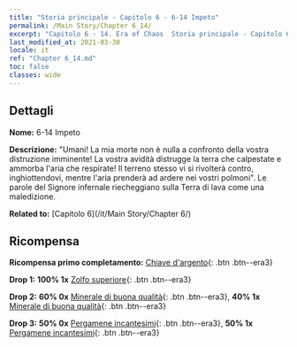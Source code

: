 ```yaml
---
title: "Storia principale - Capitolo 6 - 6-14 Impeto"
permalink: /Main Story/Chapter 6_14/
excerpt: "Capitolo 6 - 14. Era of Chaos  Storia principale - Capitolo 6_14. 6-14 Impeto"
last_modified_at: 2021-03-30
locale: it
ref: "Chapter 6_14.md"
toc: false
classes: wide
---
```


## Dettagli

 **Nome:** 6-14 Impeto

 **Descrizione:** \"Umani! La mia morte non è nulla a confronto della vostra distruzione imminente! La vostra avidità distrugge la terra che calpestate e ammorba l'aria che respirate! Il terreno stesso vi si rivolterà contro, inghiottendovi, mentre l'aria prenderà ad ardere nei vostri polmoni\". Le parole del Signore infernale riecheggiano sulla Terra di lava come una maledizione.

 **Related to:** [Capitolo 6](/it/Main Story/Chapter 6/)

## Ricompensa

 **Ricompensa primo completamento:** [Chiave d'argento](/it/Items/con_693/){: .btn .btn--era3}

 **Drop 1:** **100% 1x** [Zolfo superiore](/it/Items/mat_22/){: .btn .btn--era3}

 **Drop 2:** **60% 0x** [Minerale di buona qualità](/it/Items/mat_12/){: .btn .btn--era3}, **40% 1x** [Minerale di buona qualità](/it/Items/mat_12/){: .btn .btn--era3}

 **Drop 3:** **50% 0x** [Pergamene incantesimi](/it/Items/con_694/){: .btn .btn--era3}, **50% 1x** [Pergamene incantesimi](/it/Items/con_694/){: .btn .btn--era3}

